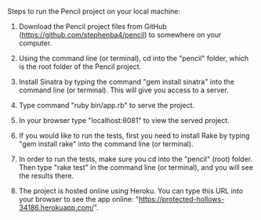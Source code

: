 Steps to run the Pencil project on your local machine:

1. Download the Pencil project files from GitHub (https://github.com/stephenba4/pencil) to somewhere on your computer.

2. Using the command line (or terminal), cd into the "pencil" folder, which is the root folder of the Pencil project.

3. Install Sinatra by typing the command "gem install sinatra" into the command line (or terminal). This will give you access to a server.

4. Type command "ruby bin/app.rb" to serve the project.

5. In your browser type "localhost:8081" to view the served project.

6. If you would like to run the tests, first you need to install Rake by typing "gem install rake" into the command line (or terminal).

7. In order to run the tests, make sure you cd into the "pencil" (root) folder. Then type "rake test" in the command line (or terminal), and you will see the results there.

8. The project is hosted online using Heroku. You can type this URL into your browser to see the app online: "https://protected-hollows-34186.herokuapp.com/".
